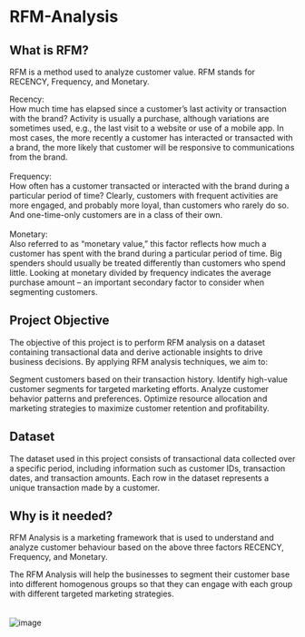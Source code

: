 # RFM-Analysis
## What is RFM?
RFM is a method used to analyze customer value. RFM stands for RECENCY, Frequency, and Monetary.

Recency: <br>
    How much time has elapsed since a customer’s last activity or transaction with the brand? Activity is usually a purchase, although variations are sometimes used, e.g., the last visit to a website or use of a mobile app. In most cases, the more recently a customer has interacted or transacted with a brand, the more likely that customer will be responsive to communications from the brand. 
<br><br>
Frequency:<br>
    How often has a customer transacted or interacted with the brand during a particular period of time? Clearly, customers with frequent activities are more engaged, and probably more loyal, than customers who rarely do so. And one-time-only customers are in a class of their own. 
<br><br>
Monetary:<br>
    Also referred to as “monetary value,” this factor reflects how much a customer has spent with the brand during a particular period of time. Big spenders should usually be treated differently than customers who spend little. Looking at monetary divided by frequency indicates the average purchase amount – an important secondary factor to consider when segmenting customers. 


## Project Objective
The objective of this project is to perform RFM analysis on a dataset containing transactional data and derive actionable insights to drive business decisions. By applying RFM analysis techniques, we aim to:

Segment customers based on their transaction history.
Identify high-value customer segments for targeted marketing efforts.
Analyze customer behavior patterns and preferences.
Optimize resource allocation and marketing strategies to maximize customer retention and profitability.

## Dataset
The dataset used in this project consists of transactional data collected over a specific period, including information such as customer IDs, transaction dates, and transaction amounts. Each row in the dataset represents a unique transaction made by a customer.


    
## Why is it needed?
RFM Analysis is a marketing framework that is used to understand and analyze customer behaviour based on the above three factors RECENCY, Frequency, and Monetary.

The RFM Analysis will help the businesses to segment their customer base into different homogenous groups so that they can engage with each group with different targeted marketing strategies.
<br><br><br>
![image](https://github.com/zaid105/RFM-Analysis/assets/142628044/499717df-3b27-43ef-9271-80ff75c3c1cd)


